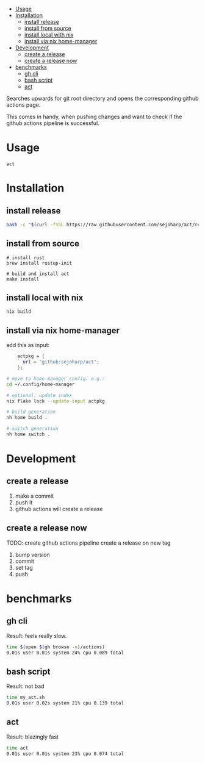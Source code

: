 <!-- TOC -->
- [Usage](#usage)
- [Installation](#installation)
  - [install release](#install-release)
  - [install from source](#install-from-source)
  - [install local with nix](#install-local-with-nix)
  - [install via nix home-manager](#install-via-nix-home-manager)
- [Development](#development)
  - [create a release](#create-a-release)
  - [create a release now](#create-a-release-now)
- [benchmarks](#benchmarks)
  - [gh cli](#gh-cli)
  - [bash script](#bash-script)
  - [act](#act)
<!-- TOC -->

Searches upwards for git root directory and opens the corresponding github actions page.

This comes in handy, when pushing changes and want to check if the github actions
pipeline is successful.

# Usage
```shell
act
```

# Installation

## install release
```bash
bash -c "$(curl -fsSL https://raw.githubusercontent.com/sejoharp/act/refs/heads/main/scripts/install.sh)"
```

## install from source
```shell
# install rust
brew install rustup-init

# build and install act
make install
```

## install local with nix
```shell
nix build
```

## install via nix home-manager
add this as input:
```nix
    actpkg = {
      url = "github:sejoharp/act";
    };
```
```bash
# move to home-manager config. e.g.:
cd ~/.config/home-manager

# optional: update index
nix flake lock --update-input actpkg

# build generation
nh home build .

# switch generation
nh home switch .
```

# Development

## create a release
1. make a commit 
2. push it
3. github actions will create a release

## create a release now
TODO: create github actions pipeline create a release on new tag
1. bump version
2. commit
3. set tag
4. push

# benchmarks
## gh cli
Result: feels really slow.
```bash
time $(open $(gh browse -n)/actions)
0.01s user 0.01s system 24% cpu 0.089 total
```

## bash script
Result: not bad
```bash
time my_act.sh
0.01s user 0.02s system 21% cpu 0.139 total
```

## act
Result: blazingly fast
```bash
time act
0.01s user 0.01s system 23% cpu 0.074 total
```
